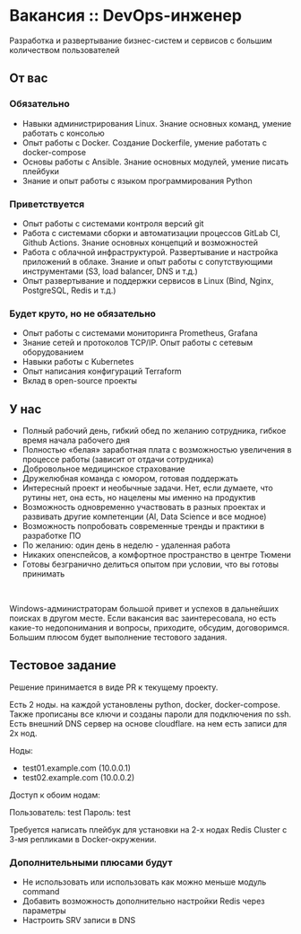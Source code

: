 # Вакансия :: DevOps-инженер

Разработка и развертывание бизнес-систем и сервисов с большим количеством пользователей

## От вас

### Обязательно

- Навыки администрирования Linux. Знание основных команд, умение работать с консолью
- Опыт работы с Docker. Создание Dockerfile, умение работать с docker-compose
- Основы работы с Ansible. Знание основных модулей, умение писать плейбуки
- Знание и опыт работы с языком программирования Python

### Приветствуется

- Опыт работы с системами контроля версий git
- Работа с системами сборки и автоматизации процессов GitLab CI, Github Actions. Знание основных концепций и возможностей
- Работа с облачной инфраструктурой. Развертывание и настройка приложений в облаке. Знание и опыт работы с сопутствующими инструментами (S3, load balancer, DNS и т.д.)
- Опыт развертывание и поддержки сервисов в Linux (Bind, Nginx, PostgreSQL, Redis и т.д.)

### Будет круто, но не обязательно

- Опыт работы с системами мониторинга Prometheus, Grafana
- Знание сетей и протоколов TCP/IP. Опыт работы с сетевым оборудованием
- Навыки работы с Kubernetes
- Опыт написания конфигураций Terraform
- Вклад в open-source проекты

## У нас

- Полный рабочий день, гибкий обед по желанию сотрудника, гибкое время начала рабочего дня
- Полностью «белая» заработная плата с возможностью увеличения в процессе работы (зависит от отдачи сотрудника)
- Добровольное медицинское страхование
- Дружелюбная команда с юмором, готовая поддержать
- Интересный проект и необычные задачи. Нет, если думаете, что рутины нет, она есть, но нацелены мы именно на продуктив
- Возможность одновременно участвовать в разных проектах и развивать другие компетенции (AI, Data Science и все модное)
- Возможность попробовать современные тренды и практики в разработке ПО
- По желанию: один день в неделю - удаленная работа
- Никаких опенспейсов, а комфортное пространство в центре Тюмени
- Готовы безгранично делиться опытом при условии, что вы готовы принимать

&nbsp;  

Windows-администраторам большой привет и успехов в дальнейших поисках в другом месте.
Если вакансия вас заинтересовала, но есть какие-то недопонимания и вопросы, приходите, обсудим, договоримся.  
Большим плюсом будет выполнение тестового задания.

## Тестовое задание

Решение принимается в виде PR к текущему проекту.

Есть 2 ноды. на каждой установлены python, docker, docker-compose. Также прописаны все ключи и созданы пароли для подключения по ssh.
Есть внешний DNS сервер на основе cloudflare. на нем есть записи для 2х нод.

Ноды:

- test01.example.com (10.0.0.1)
- test02.example.com (10.0.0.2)

Доступ к обоим нодам:

Пользователь: test
Пароль: test

Требуется написать плейбук для установки на 2-х нодах Redis Cluster с 3-мя репликами в Docker-окружении.

### Дополнительными плюсами будут

- Не использовать или использовать как можно меньше модуль command
- Добавить возможность дополнительно настройки Redis через параметры
- Настроить SRV записи в DNS
